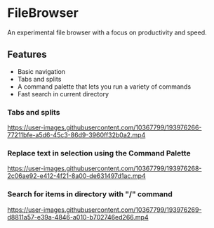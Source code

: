 # FileBrowser
An experimental file browser with a focus on productivity and speed.

## Features
- Basic navigation
- Tabs and splits
- A command palette that lets you run a variety of commands
- Fast search in current directory


### Tabs and splits
https://user-images.githubusercontent.com/10367799/193976266-77211bfe-a5d6-45c3-86d9-3960ff32b0a2.mp4

### Replace text in selection using the Command Palette
https://user-images.githubusercontent.com/10367799/193976268-2c06ae92-e412-4f21-8a00-de631497d1ac.mp4

### Search for items in directory with "/" command
https://user-images.githubusercontent.com/10367799/193976269-d8811a57-e39a-4846-a010-b702746ed266.mp4

